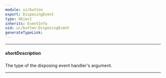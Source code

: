 ```yaml
---
module: ui/button
export: DisposingEvent
type: Object
inherits: EventInfo
uid: ui/button:DisposingEvent
generateTypeLink: 
---
```

---
##### shortDescription
The type of the disposing event handler's argument.

---
<!-- Description goes here -->